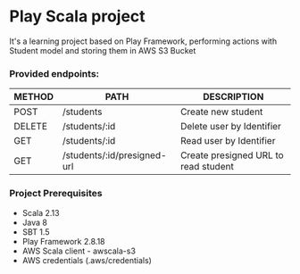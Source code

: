 # Play Scala project

It's a learning project based on Play Framework, performing actions with Student model and storing them in AWS S3 Bucket

### Provided endpoints:
| METHOD | PATH | DESCRIPTION                          |
|----|----|--------------------------------------|
|POST|/students| Create new student                   |
|DELETE|/students/:id | Delete user by Identifier            |
|GET|/students/:id | Read user by Identifier              |
|GET|/students/:id/presigned-url | Create presigned URL to read student |

### Project Prerequisites
* Scala 2.13
* Java 8
* SBT 1.5
* Play Framework 2.8.18
* AWS Scala client - awscala-s3
* AWS credentials (.aws/credentials)
